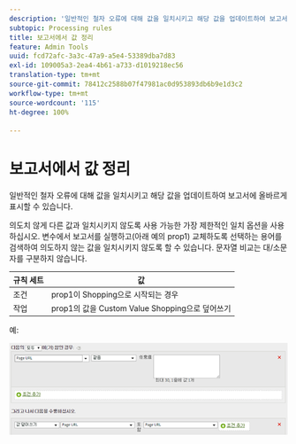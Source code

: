 ```yaml
---
description: '일반적인 철자 오류에 대해 값을 일치시키고 해당 값을 업데이트하여 보고서에 올바르게 표시할 수 있습니다. '
subtopic: Processing rules
title: 보고서에서 값 정리
feature: Admin Tools
uuid: fcd72afc-3a3c-47a9-a5e4-53389dba7d83
exl-id: 109005a3-2ea4-4b61-a733-d1019218ec56
translation-type: tm+mt
source-git-commit: 78412c2588b07f47981ac0d953893db6b9e1d3c2
workflow-type: tm+mt
source-wordcount: '115'
ht-degree: 100%

---
```


# 보고서에서 값 정리

일반적인 철자 오류에 대해 값을 일치시키고 해당 값을 업데이트하여 보고서에 올바르게 표시할 수 있습니다. 

의도치 않게 다른 값과 일치시키지 않도록 사용 가능한 가장 제한적인 일치 옵션을 사용하십시오. 변수에서 보고서를 실행하고(아래 예의 prop1) 교체하도록 선택하는 용어를 검색하여 의도하지 않는 값을 일치시키지 않도록 할 수 있습니다. 문자열 비교는 대/소문자를 구분하지 않습니다.

| 규칙 세트 | 값 |
|---|---|
| 조건 | prop1이 Shopping으로 시작되는 경우 |
| 작업 | prop1의 값을 Custom Value Shopping으로 덮어쓰기 |

예:

![](assets/clean-up-values-in-report.png)
